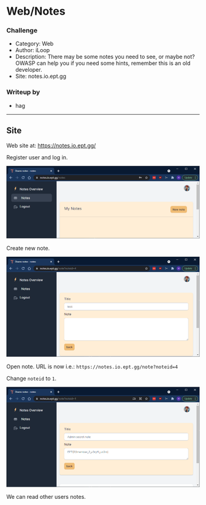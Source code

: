 # Web/Notes

### Challenge

- Category: Web
- Author: iLoop
- Description: There may be some notes you need to see, or maybe not? OWASP can help you if you need some hints, remember this is an old developer.
- Site: notes.io.ept.gg

### Writeup by
- hag

---

## Site

Web site at: https://notes.io.ept.gg/

Register user and log in. 

![](01.png)

Create new note.

![](02.png)

Open note. URL is now i.e.: `https://notes.io.ept.gg/note?noteid=4`

Change `noteid` to `1`.

![](03.png)

We can read other users notes.

